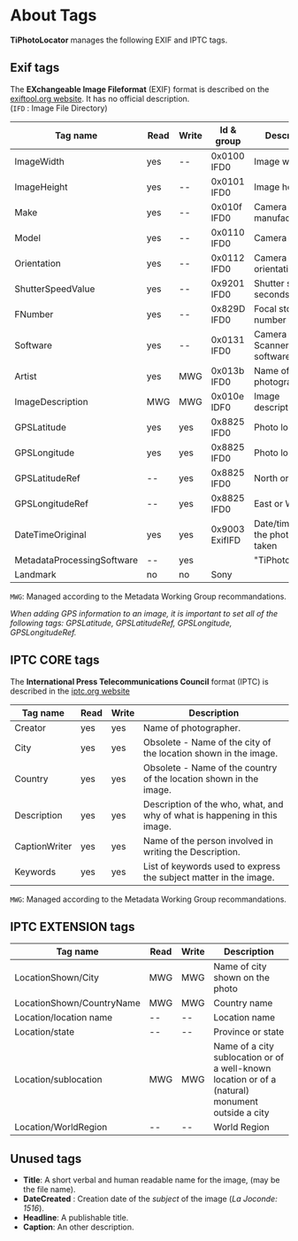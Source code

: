 # About Tags

**TiPhotoLocator** manages the following EXIF and IPTC tags.

## Exif tags

The **EXchangeable Image Fileformat** (EXIF) format is described on the [exiftool.org website](https://exiftool.org/TagNames/EXIF.html).
It has no official description.   
(`IFD` : Image File Directory)

| Tag name                   | Read | Write | Id & group     | Description                        |
| -------------------------- | ---- | ----- | -------------- | ---------------------------------- |
| ImageWidth                 | yes  | --    | 0x0100 IFD0    | Image width                        |
| ImageHeight                | yes  | --    | 0x0101 IFD0    | Image height                       |
| Make                       | yes  | --    | 0x010f IFD0    | Camera manufacturer                |
| Model                      | yes  | --    | 0x0110 IFD0    | Camera model                       |
| Orientation                | yes  | --    | 0x0112 IFD0    | Camera orientation                 |
| ShutterSpeedValue          | yes  | --    | 0x9201 IFD0    | Shutter speed in seconds           |
| FNumber                    | yes  | --    | 0x829D IFD0    | Focal stop-number                  |
| Software                   | yes  | --    | 0x0131 IFD0    | Camera or Scanner software version |
| Artist                     | yes  | MWG   | 0x013b IFD0    | Name of photographer               |
| ImageDescription           | MWG  | MWG   | 0x010e IDF0    | Image description                  |
| GPSLatitude                | yes  | yes   | 0x8825 IFD0    | Photo location                     |
| GPSLongitude               | yes  | yes   | 0x8825 IFD0    | Photo location                     |
| GPSLatitudeRef             | --   | yes   | 0x8825 IFD0    | North or South                     |
| GPSLongitudeRef            | --   | yes   | 0x8825 IFD0    | East or West                       |
| DateTimeOriginal           | yes  | yes   | 0x9003 ExifIFD | Date/time when the photo was taken |
| MetadataProcessingSoftware | --   | yes   |                | "TiPhotoLocator"                   |
| Landmark                   | no   | no    | Sony           |                                    |

`MWG`: Managed according to the Metadata Working Group recommandations.  

*When adding GPS information to an image, it is important to set all of the following tags: GPSLatitude, GPSLatitudeRef, GPSLongitude, GPSLongitudeRef.*

## IPTC CORE tags

The **International Press Telecommunications Council** format (IPTC) is described in the [iptc.org website](https://www.iptc.org/std/photometadata/specification/IPTC-PhotoMetadata)

| Tag name      | Read | Write | Description                                                               |
| ------------- | ---- | ----- | ------------------------------------------------------------------------- |
| Creator       | yes  | yes   | Name of photographer.                                                     |
| City          | yes  | yes   | Obsolete - Name of the city of the location shown in the image.           |
| Country       | yes  | yes   | Obsolete - Name of the country of the location shown in the image.        |
| Description   | yes  | yes   | Description of the who, what, and why of what is happening in this image. |
| CaptionWriter | yes  | yes   | Name of the person involved in writing the Description.                   |
| Keywords      | yes  | yes   | List of keywords used to express the subject matter in the image.         |

`MWG`: Managed according to the Metadata Working Group recommandations.  

## IPTC EXTENSION tags

| Tag name                  | Read | Write | Description                                                                                      |
| ------------------------- | ---- | ----- | ------------------------------------------------------------------------------------------------ |
| LocationShown/City        | MWG  | MWG   | Name of city shown on the photo                                                                  |
| LocationShown/CountryName | MWG  | MWG   | Country name                                                                                     |
| Location/location name    | --   | --    | Location name                                                                                    |
| Location/state            | --   | --    | Province or state                                                                                |
| Location/sublocation      | MWG  | MWG   | Name of a city sublocation or of a well-known location or of a (natural) monument outside a city |
| Location/WorldRegion      | --   | --    | World Region                                                                                     |

## Unused tags

- **Title**: A short verbal and human readable name for the image, (may be the file name).
- **DateCreated** : Creation date of the *subject* of the image (*La Joconde: 1516*). 
- **Headline**: A publishable title.
- **Caption**: An other description.

